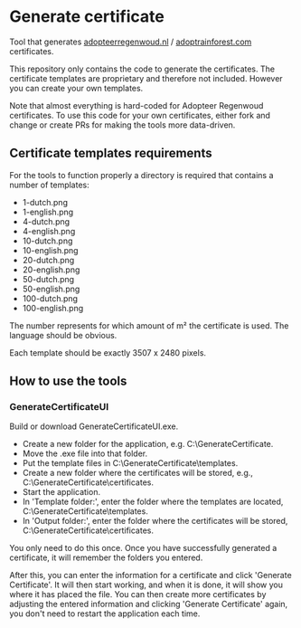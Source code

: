 # Generate certificate

Tool that generates [adopteerregenwoud.nl](https://www.adopteerregenwoud.nl/) / [adoptrainforest.com](https://www.adoptrainforest.com/) certificates.

This repository only contains the code to generate the certificates.
The certificate templates are proprietary and therefore not included. However you can create your own templates.

Note that almost everything is hard-coded for Adopteer Regenwoud certificates.
To use this code for your own certificates, either fork and change or create PRs for making the tools more data-driven.

## Certificate templates requirements

For the tools to function properly a directory is required that contains a number of templates:

- 1-dutch.png
- 1-english.png
- 4-dutch.png
- 4-english.png
- 10-dutch.png
- 10-english.png
- 20-dutch.png
- 20-english.png
- 50-dutch.png
- 50-english.png
- 100-dutch.png
- 100-english.png

The number represents for which amount of m² the certificate is used. The language should be obvious.

Each template should be exactly 3507 x 2480 pixels.

## How to use the tools

### GenerateCertificateUI

Build or download GenerateCertificateUI.exe.

- Create a new folder for the application, e.g. C:\GenerateCertificate.
- Move the .exe file into that folder.
- Put the template files in C:\GenerateCertificate\templates.
- Create a new folder where the certificates will be stored, e.g., C:\GenerateCertificate\certificates.
- Start the application.
- In 'Template folder:', enter the folder where the templates are located, C:\GenerateCertificate\templates.
- In 'Output folder:', enter the folder where the certificates will be stored, C:\GenerateCertificate\certificates.

You only need to do this once. Once you have successfully generated a certificate, it will remember the folders you entered.

After this, you can enter the information for a certificate and click 'Generate Certificate'.
It will then start working, and when it is done, it will show you where it has placed the file.
You can then create more certificates by adjusting the entered information and clicking 'Generate Certificate' again,
you don't need to restart the application each time.
